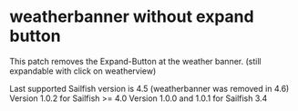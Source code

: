# weatherbanner without expand button

This patch removes the Expand-Button at the weather banner. (still expandable with click on weatherview)

Last supported Sailfish version is 4.5 (weatherbanner was removed in 4.6)
Version 1.0.2 for Sailfish >= 4.0
Version 1.0.0 and 1.0.1 for Sailfish 3.4